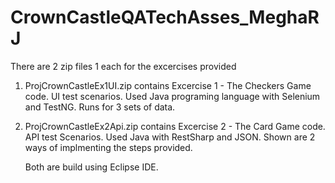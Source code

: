 # CrownCastleQATechAsses_MeghaRJ

There are 2 zip files 1 each for the excercises provided
1. ProjCrownCastleEx1UI.zip contains Excercise 1 - The Checkers Game code. UI test scenarios. Used Java programing language with Selenium and TestNG. Runs for 3 sets of data.
2. ProjCrownCastleEx2Api.zip contains Excercise 2 - The Card Game code. API test Scenarios. Used Java with RestSharp and JSON. Shown are 2 ways of implmenting the steps provided.

   Both are build using Eclipse IDE.
